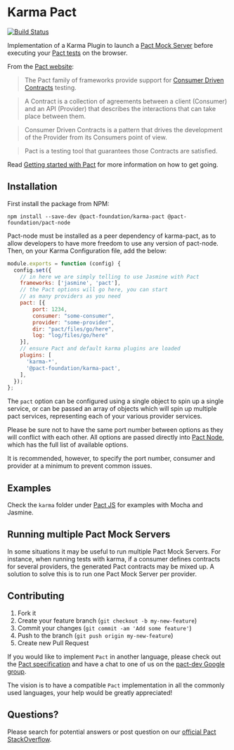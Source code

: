 # Karma Pact

[![Build Status](https://travis-ci.org/pact-foundation/karma-pact.svg?branch=master)](https://travis-ci.org/pact-foundation/karma-pact)

Implementation of a Karma Plugin to launch a [Pact Mock Server](https://github.com/pact-foundation/pact-node) before executing your [Pact tests](https://github.com/pact-foundation/pact-js) on the browser.

From the [Pact website](http://docs.pact.io/):

>The Pact family of frameworks provide support for [Consumer Driven Contracts](http://martinfowler.com/articles/consumerDrivenContracts.html) testing.

>A Contract is a collection of agreements between a client (Consumer) and an API (Provider) that describes the interactions that can take place between them.

>Consumer Driven Contracts is a pattern that drives the development of the Provider from its Consumers point of view.

>Pact is a testing tool that guarantees those Contracts are satisfied.

Read [Getting started with Pact](http://dius.com.au/2016/02/03/microservices-pact/) for more information on
how to get going.

## Installation

First install the package from NPM:

```
npm install --save-dev @pact-foundation/karma-pact @pact-foundation/pact-node
```

Pact-node must be installed as a peer dependency of karma-pact, as to allow developers to have more freedom to use any version of pact-node. Then, on your Karma Configuration file, add the below:

```javascript
module.exports = function (config) {
  config.set({
    // in here we are simply telling to use Jasmine with Pact
    frameworks: ['jasmine', 'pact'],
	// the Pact options will go here, you can start
	// as many providers as you need
    pact: [{
    	port: 1234,
    	consumer: "some-consumer",
    	provider: "some-provider",
		dir: "pact/files/go/here",
		log: "log/files/go/here"
	}],
	// ensure Pact and default karma plugins are loaded
    plugins: [
      'karma-*',
      '@pact-foundation/karma-pact',
    ],
  });
};
```

The `pact` option can be configured using a single object to spin up a single service, or can be passed an array of objects which will spin up multiple pact services, representing each of your various provider services.

Please be sure not to have 
the same port number between options as they will conflict with each other. All options are passed directly into [Pact Node](https://github.com/pact-foundation/pact-node#create-pact-mock-server), which has the full list of available options. 

It is recommended, however, to specify the port number, consumer and provider at a minimum to prevent common issues.

## Examples

Check the `karma` folder under [Pact JS](https://github.com/pact-foundation/pact-js) for examples with Mocha and Jasmine.

## Running multiple Pact Mock Servers

In some situations it may be useful to run multiple Pact Mock Servers. For instance, when running tests with karma, if a consumer 
defines contracts for several providers, the generated Pact contracts may be mixed up. A solution to solve this is to
run one Pact Mock Server per provider.

## Contributing

1. Fork it
2. Create your feature branch (`git checkout -b my-new-feature`)
3. Commit your changes (`git commit -am 'Add some feature'`)
4. Push to the branch (`git push origin my-new-feature`)
5. Create new Pull Request

If you would like to implement `Pact` in another language, please check out the [Pact specification](https://github.com/bethesque/pact-specification) and have a chat to one of us on the [pact-dev Google group](https://groups.google.com/forum/#!forum/pact-support).

The vision is to have a compatible `Pact` implementation in all the commonly used languages, your help would be greatly appreciated!

## Questions?

Please search for potential answers or post question on our [official Pact StackOverflow](https://stackoverflow.com/questions/tagged/pact).
